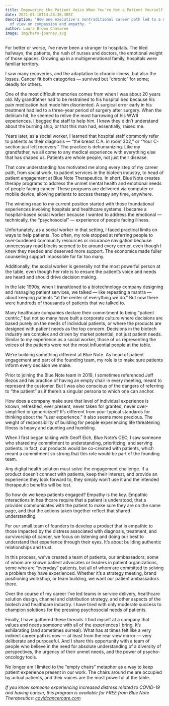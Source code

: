 ```yaml
---
title: Empowering the Patient Voice When You're Not a Patient Yourself
date: 2021-01-18T14:28:38.305Z
description: "How one executive's nontraditional career path led to a new point
  of view on compassion and empathy. "
author: Laura Brown Chavaree
image: img/hero-journey.svg
---
```

For better or worse, I’ve never been a stranger to hospitals. The tiled hallways, the patients, the rush of nurses and doctors, the emotional weight of those spaces. Growing up in a multigenerational family, hospitals were familiar territory. 

I saw many recoveries, and the adaptation to chronic illness, but also the losses. Cancer fit both categories — survived but “chronic” for some; deadly for others.

One of the most difficult memories comes from when I was about 20 years old. My grandfather had to be restrained to his hospital bed because his pain medication had made him disoriented. A surgical error early in his treatment had led to a three-year period of surgery after surgery. When the delirium hit, he seemed to relive the most harrowing of his WWII experiences. I begged the staff to help him. I knew they didn’t understand about the burning ship, or that this man had, essentially, raised me. 

Years later, as a social worker, I learned that hospital staff commonly refer to patients as their diagnosis — “the breast C.A. in room 302,” or “Your C-section just left recovery.” The practice is dehumanizing. Like my grandfather, we all come to any medical experience with everything else that has shaped us. Patients are whole people, not just their disease.

That core understanding has motivated me along every step of my career path, from social work, to patient services in the biotech industry, to head of patient engagement at Blue Note Therapeutics. In short, Blue Note creates therapy programs to address the unmet mental health and emotional needs of people facing cancer. These programs are delivered via computer or mobile device, allowing patients to access therapy any time, anywhere. 

The winding road to my current position started with those foundational experiences involving hospitals and healthcare systems. I became a hospital-based social worker because I wanted to address the emotional — technically, the “psychosocial” — experience of people facing illness. 

Unfortunately, as a social worker in that setting, I faced practical limits on ways to help patients. Too often, my role stopped at referring people to over-burdened community resources or insurance navigation because unnecessary road blocks seemed to be around every corner, even though I knew they needed and deserved more support. The economics made fuller counseling support impossible for far too many. 

Additionally, the social worker is generally not the most powerful person at the table, even though her role is to ensure the patient’s voice and needs are heard and should drive decision making.

In the late 1990s, when I transitioned to a biotechnology company designing and managing patient services, we talked — like repeating a mantra — about keeping patients “at the center of everything we do.” But now there were hundreds of thousands of patients that we talked to.

Many healthcare companies declare their commitment to being “patient centric,” but not so many have built a corporate culture where decisions are based purely on the needs of individual patients, or where the products are designed with patient needs as the top concern. Decisions in the biotech industry are complex and driven by market potential, not just patient needs. Similar to my experience as a social worker, those of us representing the voices of the patients were not the most influential people at the table. 

We’re building something different at Blue Note. As head of patient engagement and part of the founding team, my role is to make sure patients inform every decision we make.

Prior to joining the Blue Note team in 2019, I sometimes referenced Jeff Bezos and his practice of having an empty chair in every meeting, meant to represent the customer. But I was also conscious of the dangers of referring to “the patient” as if there’s a singular persona to which one can anchor.

How does a company make sure that level of individual experience is known, refreshed, ever present, never taken for granted, never over-simplified or genericized? It’s different from your typical standards for thinking about the “user experience.” It also seems more precious. The weight of responsibility of building for people experiencing life threatening illness is heavy and daunting and humbling.

When I first began talking with Geoff Eich, Blue Note’s CEO, I saw someone who shared my commitment to understanding, prioritizing, and serving patients. In fact, our products would be co-created with patients, which meant a commitment so strong that this role would be part of the founding team. 

Any digital health solution must solve the engagement challenge. If a product doesn’t connect with patients, keep their interest, and provide an experience they look forward to, they simply won’t use it and the intended therapeutic benefits will be lost. 

So how do we keep patients engaged? Empathy is the key. Empathic interactions in healthcare require that a patient is understood, that a provider communicates with the patient to make sure they are on the same page, and that the actions taken together reflect that shared understanding. 

For our small team of founders to develop a product that is empathic to those impacted by the distress associated with diagnosis, treatment, and survivorship of cancer, we focus on listening and doing our best to understand that experience through their eyes. It’s about building authentic relationships and trust. 

In this process, we’ve created a team of patients, our ambassadors, some of whom are known patient advocates or leaders in patient organizations, some who are “everyday” patients, but all of whom are committed to solving a problem they have experienced. Whether it’s a strategy meeting, brand positioning workshop, or team building, we want our patient ambassadors there. 

Over the course of my career I’ve led teams in service delivery, healthcare solution design, channel and distribution strategy, and other aspects of the biotech and healthcare industry. I have tried with only moderate success to champion solutions for the pressing psychosocial needs of patients. 

Finally, I have gathered these threads. I find myself at a company that values and needs someone with all of the experiences I bring. It’s exhilarating (and sometimes surreal). What has at times felt like a very indirect career path is now — at least from the rear view mirror — very deliberate and purposeful. And I share this opportunity with a team of people who believe in the need for absolute understanding of a diversity of perspectives, the urgency of their unmet needs, and the power of psycho-oncology tools. 

No longer am I limited to the “empty chairs” metaphor as a way to keep patient experience present in our work. The chairs around me are occupied by actual patients, and their voices are the most powerful at the table. 

*If you know someone experiencing increased distress related to COVID-19 and having cancer, this program is available for FREE from Blue Note Therapeutics: [covidcancercare.com](https://covidcancercare.com/)*
